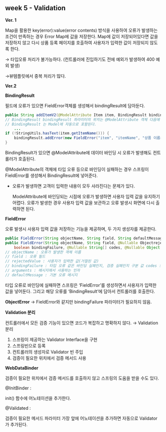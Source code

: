 ## week 5 - Validation

**Ver. 1**

Map을 활용한 key(error):value(error contents) 방식을 사용하여 오류가 발생하는 조건이 만족하는 경우 Error Map에 값을 저장한다. Map에 값이 저장되어있다면 값을 저장하지 않고 다시 상품 등록 페이지를 호출하여 사용자가 입력한 값이 저장되지 않도록 한다.

→ 타입오류 처리가 불가능하다. (컨트롤러에 진입하기도 전에 예외가 발생하여 400 예외 발생)

→뷰템플릿에서 중복 처리가 많다.

**Ver.2**

**BindingResult** 

필드에 오류가 있으면 FieldError객체를 생성해서 bindingResult에 담아둔다.

```java
public String addItemV2(@ModelAttribute Item item, BindingResult bindingResult, ...)
// BindingResult bindingResult 파라미터의 위치는 @ModelAttribute 객체 다음에 와야한다.
// BindingResult 는 Model에 자동으로 포함된다.
	...
if (!StringUtils.hasText(item.getItemName())) { 
	bindingResult.addError(new FieldError("item", "itemName", "상품 이름은 필수입니다."));
}
```

BindingResult가 있으면 @ModelAttribute에 데이터 바인딩 시 오류가 발생해도 컨트롤러가 호출된다.

@ModelAttribute의 객체에 타입 오류 등으로 바인딩이 실패하는 경우 스프링이 FieldError를 생성해서 BindingResult에 넣어준다.

- 오류가 발생하면 고객이 입력한 내용이 모두 사라진다는 문제가 있다.
    
    ModelAttribute에 바인딩되는 시점에 오류가 발생하면 사용자 입력 값을 유지하기 어렵다. 오류가 발생한 경우 사용자 입력 값을 보관하고 오류 발생시 화면에 다시 출력하면 된다.
    

**FieldError**

오류 발생시 사용자 입력 값을 저장하는 기능을 제공하며, 두 가지 생성자를 제공한다.

```java
public FieldError(String objectName, String field, String defaultMessage);
public FieldError(String objectName, String field, @Nullable ObjectrejectedValue, 
	boolean bindingFailure, @Nullable String[] codes, @Nullable Object[] arguments, @Nullable String defaultMessage)
// objectName : 오류가 발생한 객체 이름
// field : 오류 필드
// rejectedValue : 사용자가 입력한 값(거절된 값)
// bindingFailure : 타입 오류 같은 바인딩 실패인지, 검증 실패인지 구분 값 codes : 메시지 코드
// arguments : 메시지에서 사용하는 인자
// defaultMessage : 기본 오류 메시지
```

타입 오류로 바인딩에 실패하면 스프링은 ‘FieldError’를 생성하면서 사용자가 입력한 값을 넣어둔다. 그리고 해당 오류를 ‘BindingResult’에 담아서 컨트롤러를 호출한다.

**ObjectError** → FieldError와 같지만 bindingFailure 파라미터가 필요하지 않음.

**Validation 분리**

컨트롤러에서 모든 검증 기능이 있으면 코드가 복잡하고 명확하지 않다. → Validation 분리

1. 스프링이 제공하는 Validator Interface을 구현
2. 스프링빈으로 등록
3. 컨트롤러의 생성자로 Validator 빈 주입
4. 검증이 필요한 위치에서 검증 메서드 사용

**WebDataBinder**

검증이 필요한 위치에서 검증 메서드를 호출하지 않고 스프링의 도움을 받을 수도 있다.

@InitBinder :

init() 함수에 어노테이션을 추가한다.

@Validated :

검증이 필요한 메서드 파라미터 가장 앞에 어노테이션을 추가하면 자동으로 Validator가 추가된다.
